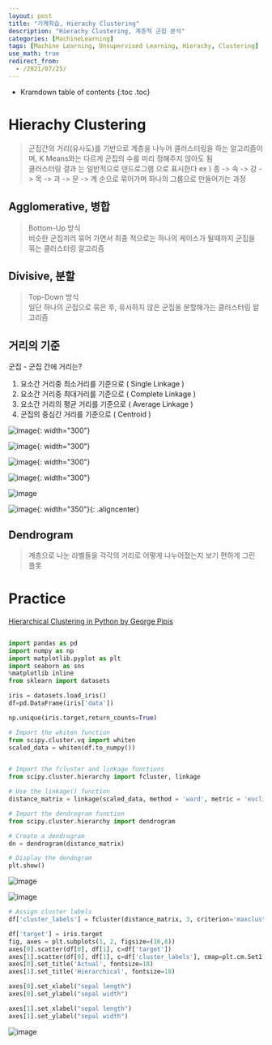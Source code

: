 ```yaml
---
layout: post
title: "기계학습, Hierachy Clustering"
description: "Hierachy Clustering, 계층적 군집 분석"
categories: [MachineLearning]
tags: [Machine Learning, Unsupervised Learning, Hierachy, Clustering]
use_math: true
redirect_from:
  - /2021/07/25/
---
```


* Kramdown table of contents
{:toc .toc}      


# Hierachy Clustering 
   
> 군집간의 거리(유사도)를 기반으로 계층을 나누어 클러스터링을 하는 알고리즘이며, K Means와는 다르게 군집의 수를 미리 정해주지 않아도 됨            
> 클러스터링 결과 는 일반적으로 덴드로그램 으로 표시한다
ex ) 종 -> 속 -> 강 -> 목 -> 과 -> 문 -> 계 순으로 묶어가며 하나의 그룹으로 만들어가는 과정

## Agglomerative, 병합

> Bottom-Up 방식      
> 비슷한 군집끼리 묶어 가면서 최종 적으로는 하나의 케이스가 될때까지 군집을 묶는 클러스터링 알고리즘           

## Divisive, 분할

> Top-Down 방식      
> 일단 하나의 군집으로 묶은 후, 유사하지 않은 군집을 분할해가는 클러스터링 알고리즘
         

## 거리의 기준

군집 - 군집 간에 거리는?

1. 요소간 거리중 최소거리를 기준으로 ( Single Linkage )         
2. 요소간 거리중 최대거리를 기준으로 ( Complete Linkage )          
3. 요소간 거리의 평균 거리를 기준으로 ( Average Linkage )               
4. 군집의 중심간 거리를 기준으로 ( Centroid )    


![image](https://user-images.githubusercontent.com/32366711/127048450-77bfa663-2564-4bf4-9a4b-6e20c14286c4.png){: width="300"}

![image](https://user-images.githubusercontent.com/32366711/127049209-fdf8f831-ee43-416f-a379-5fb4293cc7c2.png){: width="300"}

![image](https://user-images.githubusercontent.com/32366711/127049460-bfd48ee9-d2a0-4f81-ac3e-17ac0a199917.png){: width="300"}

![image](https://user-images.githubusercontent.com/32366711/127049676-236578ea-9998-444f-a65e-2bc072a686be.png){: width="300"}

![image](https://user-images.githubusercontent.com/32366711/126897534-0e5a7f15-cbf2-453d-9ed3-97e227bc903d.png)

![image](https://user-images.githubusercontent.com/32366711/126901230-ccf0c013-de20-4e42-a026-02d425e18ac5.png){: width="350"}{: .aligncenter}

## Dendrogram

> 계층으로 나눈 라벨들을 각각의 거리로 어떻게 나누어졌는지 보기 편하게 그린 플롯


# Practice

[Hierarchical Clustering in Python by George Pipis](https://medium.com/swlh/hierarchical-clustering-in-python-9646cfddee35) 

~~~ python

import pandas as pd
import numpy as np
import matplotlib.pyplot as plt
import seaborn as sns
%matplotlib inline
from sklearn import datasets

iris = datasets.load_iris()
df=pd.DataFrame(iris['data'])

np.unique(iris.target,return_counts=True)

# Import the whiten function
from scipy.cluster.vq import whiten
scaled_data = whiten(df.to_numpy())

~~~

~~~ python

# Import the fcluster and linkage functions
from scipy.cluster.hierarchy import fcluster, linkage

# Use the linkage() function
distance_matrix = linkage(scaled_data, method = 'ward', metric = 'euclidean')

# Import the dendrogram function
from scipy.cluster.hierarchy import dendrogram

# Create a dendrogram
dn = dendrogram(distance_matrix)

# Display the dendogram
plt.show()

~~~

![image](https://user-images.githubusercontent.com/32366711/126991253-4001ad11-a4a1-4d3b-8890-8eef7e9c5063.png)

![image](https://user-images.githubusercontent.com/32366711/126991677-0998ef5a-5756-46f9-b3c4-c8f4cc279192.png)


~~~ python
# Assign cluster labels
df['cluster_labels'] = fcluster(distance_matrix, 3, criterion='maxclust')

df['target'] = iris.target
fig, axes = plt.subplots(1, 2, figsize=(16,8))
axes[0].scatter(df[0], df[1], c=df['target'])
axes[1].scatter(df[0], df[1], c=df['cluster_labels'], cmap=plt.cm.Set1)
axes[0].set_title('Actual', fontsize=18)
axes[1].set_title('Hierarchical', fontsize=18)

axes[0].set_xlabel("sepal length")
axes[0].set_ylabel("sepal width")

axes[1].set_xlabel("sepal length")
axes[1].set_ylabel("sepal width")
~~~

![image](https://user-images.githubusercontent.com/32366711/127045519-b1e93b31-ed48-41bc-bb74-8c7acad26395.png)

